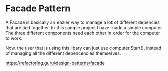 ﻿# Facade Pattern

A Facade is basically an eazier way to manage a lot of different depencies that are tied together.
In this sample project I have made a simple computer. The three different components need each other in order for the computer to work.

Now, the user that is using this libary can just use computer.Start(), instead of managing all the different depencencies themselves.

https://refactoring.guru/design-patterns/facade
